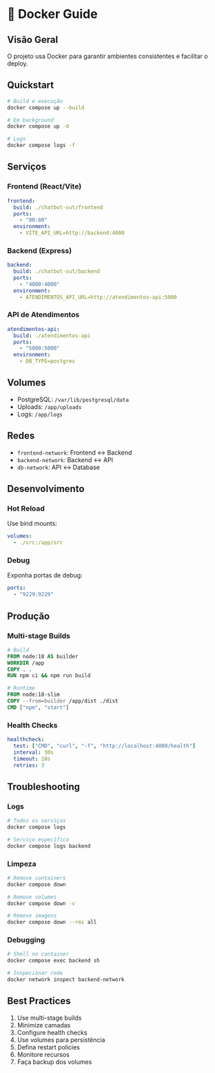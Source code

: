 # 🐳 Docker Guide

## Visão Geral

O projeto usa Docker para garantir ambientes consistentes e facilitar o deploy.

## Quickstart

```bash
# Build e execução
docker compose up --build

# Em background
docker compose up -d

# Logs
docker compose logs -f
```

## Serviços

### Frontend (React/Vite)
```yaml
frontend:
  build: ./chatbot-sut/frontend
  ports:
    - "80:80"
  environment:
    - VITE_API_URL=http://backend:4000
```

### Backend (Express)
```yaml
backend:
  build: ./chatbot-sut/backend
  ports:
    - "4000:4000"
  environment:
    - ATENDIMENTOS_API_URL=http://atendimentos-api:5000
```

### API de Atendimentos
```yaml
atendimentos-api:
  build: ./atendimentos-api
  ports:
    - "5000:5000"
  environment:
    - DB_TYPE=postgres
```

## Volumes

- PostgreSQL: `/var/lib/postgresql/data`
- Uploads: `/app/uploads`
- Logs: `/app/logs`

## Redes

- `frontend-network`: Frontend ↔ Backend
- `backend-network`: Backend ↔ API
- `db-network`: API ↔ Database

## Desenvolvimento

### Hot Reload
Use bind mounts:
```yaml
volumes:
  - ./src:/app/src
```

### Debug
Exponha portas de debug:
```yaml
ports:
  - "9229:9229"
```

## Produção

### Multi-stage Builds
```dockerfile
# Build
FROM node:18 AS builder
WORKDIR /app
COPY . .
RUN npm ci && npm run build

# Runtime
FROM node:18-slim
COPY --from=builder /app/dist ./dist
CMD ["npm", "start"]
```

### Health Checks
```yaml
healthcheck:
  test: ["CMD", "curl", "-f", "http://localhost:4000/health"]
  interval: 30s
  timeout: 10s
  retries: 3
```

## Troubleshooting

### Logs
```bash
# Todos os serviços
docker compose logs

# Serviço específico
docker compose logs backend
```

### Limpeza
```bash
# Remove containers
docker compose down

# Remove volumes
docker compose down -v

# Remove imagens
docker compose down --rmi all
```

### Debugging
```bash
# Shell no container
docker compose exec backend sh

# Inspecionar rede
docker network inspect backend-network
```

## Best Practices

1. Use multi-stage builds
2. Minimize camadas
3. Configure health checks
4. Use volumes para persistência
5. Defina restart policies
6. Monitore recursos
7. Faça backup dos volumes